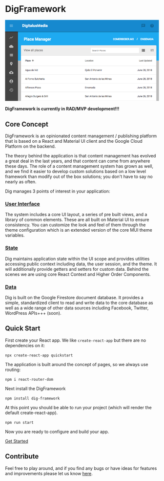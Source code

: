 DigFramework
============

![DigFramework Screenshot](docs/assets/screen-shot.png)

__DigFramework is currently in RAD/MVP development!!!__

Core Concept
------------

DigFramework is an opinionated content management / publishing platform that is based on a React and Material UI client
and the Google Cloud Platform on the backend. 

The theory behind the application is that content management has evolved a great deal in the last years, and that content 
can come from anywhere these days. The role of a content management system has grown as well, and we find it easier to 
develop custom solutions based on a low level framework than modify out of the box solutions; you don't have to say no nearly as often.

Dig manages 3 points of interest in your application:

### [User Interface](docs/ui.md)

The system includes a core UI layout, a series of pre built views, and a library of common elements. These are 
all built on Material UI to ensure consistency. You can customize the look and feel of them through the theme configuration
which is an extended version of the core MUI theme variables.

### [State](docs/state.md)

Dig maintains application state within the UI scope and provides utilities accessing public context including
data, the user session, and the theme. It will additionally provide getters and setters for custom data. Behind the scenes
we are using core React Context and Higher Order Components.

### [Data](docs/data.md)

Dig is built on the Google Firestore document database. It provides a simple, standardized client to read
and write data to the core database as well as a wide range of other data sources including Facebook, Twitter, WordPress APIs+++  (soon).

Quick Start
------------

First create your React app. We like `create-react-app` but there are no dependencies on it:

`npx create-react-app quickstart`

The application is built around the concept of pages, so we always use routing:

`npm i react-router-dom`

Next install the DigFramework

`npm install dig-framework`

At this point you should be able to run your project (which will render the default create-react-app).

`npm run start`

Now you are ready to configure and build your app.

[Get Started](docs/get-started.md)

Contribute
----------

Feel free to play around, and if you find any bugs or have ideas for features and improvements please
let us know [here](https://github.com/forrestLyman/dig-framework/issues).

